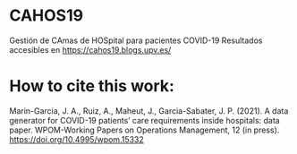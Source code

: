 # CAHOS19
Gestión de CAmas de HOSpital para pacientes COVID-19
Resultados accesibles en https://cahos19.blogs.upv.es/

##
# How to cite this work:
Marin-Garcia, J. A., Ruiz, A., Maheut, J., Garcia-Sabater, J. P. (2021). A data generator for COVID-19 patients’ care requirements inside hospitals: data paper. WPOM-Working Papers on Operations Management, 12 (in press). https://doi.org/10.4995/wpom.15332
